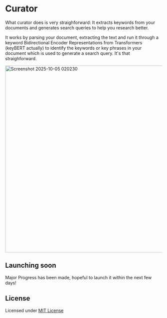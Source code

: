 # Curator

What curator does is very straighforward: It extracts keywords from your documents and generates search queries to help you research better.

It works by parsing your document, extracting the text and run it through a keyword Bidirectional Encoder Representations from Transformers (keyBERT actually) to identify the keywords or key phrases in your document which is used to generate a search query. It's that straighforward.

<img width="1348" height="601" alt="Screenshot 2025-10-05 020230" src="https://github.com/user-attachments/assets/e83e588d-9294-49ac-a86d-b2b860dc7004" />

## Launching soon
Major Progress has been made, hopeful to launch it within the next few days!

## License

Licensed under [MIT License](LICENSE)
